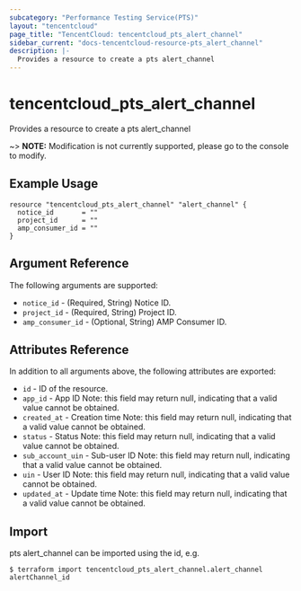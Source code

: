 ```yaml
---
subcategory: "Performance Testing Service(PTS)"
layout: "tencentcloud"
page_title: "TencentCloud: tencentcloud_pts_alert_channel"
sidebar_current: "docs-tencentcloud-resource-pts_alert_channel"
description: |-
  Provides a resource to create a pts alert_channel
---
```


# tencentcloud_pts_alert_channel

Provides a resource to create a pts alert_channel

~> **NOTE:** Modification is not currently supported, please go to the console to modify.

## Example Usage

```hcl
resource "tencentcloud_pts_alert_channel" "alert_channel" {
  notice_id       = ""
  project_id      = ""
  amp_consumer_id = ""
}
```

## Argument Reference

The following arguments are supported:

* `notice_id` - (Required, String) Notice ID.
* `project_id` - (Required, String) Project ID.
* `amp_consumer_id` - (Optional, String) AMP Consumer ID.

## Attributes Reference

In addition to all arguments above, the following attributes are exported:

* `id` - ID of the resource.
* `app_id` - App ID Note: this field may return null, indicating that a valid value cannot be obtained.
* `created_at` - Creation time Note: this field may return null, indicating that a valid value cannot be obtained.
* `status` - Status Note: this field may return null, indicating that a valid value cannot be obtained.
* `sub_account_uin` - Sub-user ID Note: this field may return null, indicating that a valid value cannot be obtained.
* `uin` - User ID Note: this field may return null, indicating that a valid value cannot be obtained.
* `updated_at` - Update time Note: this field may return null, indicating that a valid value cannot be obtained.


## Import

pts alert_channel can be imported using the id, e.g.
```
$ terraform import tencentcloud_pts_alert_channel.alert_channel alertChannel_id
```

